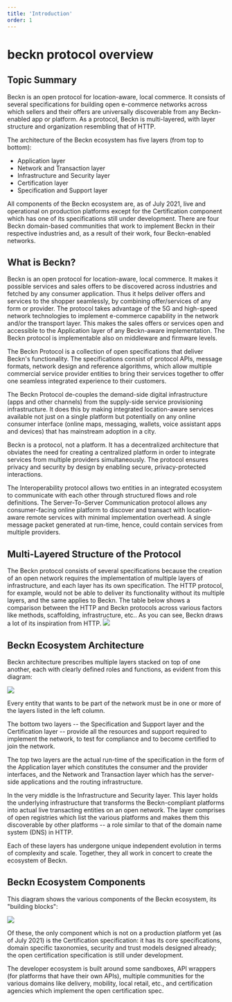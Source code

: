 ```yaml
---
title: 'Introduction'
order: 1
---
```


# beckn protocol overview

## Topic Summary

Beckn is an open protocol for location-aware, local commerce. It consists of
several specifications for building open e-commerce networks across which
sellers and their offers are universally discoverable from any Beckn-enabled app
or platform. As a protocol, Beckn is multi-layered, with layer structure and
organization resembling that of HTTP.

The architecture of the Beckn ecosystem has five layers (from top to bottom):

- Application layer
- Network and Transaction layer
- Infrastructure and Security layer
- Certification layer
- Specification and Support layer

All components of the Beckn ecosystem are, as of July 2021, live and operational
on production platforms except for the Certification component which has one of
its specifications still under development. There are four Beckn domain-based
communities that work to implement Beckn in their respective industries and, as
a result of their work, four Beckn-enabled networks.

## What is Beckn?

Beckn is an open protocol for location-aware, local commerce. It makes it
possible services and sales offers to be discovered across industries and
fetched by any consumer application. Thus it helps deliver offers and services
to the shopper seamlessly, by combining offer/services of any form or provider.
The protocol takes advantage of the 5G and high-speed network technologies to
implement e-commerce capability in the network and/or the transport layer. This
makes the sales offers or services open and accessible to the Application layer
of any Beckn-aware implementation. The Beckn protocol is implementable also on
middleware and firmware levels.

The Beckn Protocol is a collection of open specifications that deliver Beckn's
functionality. The specifications consist of protocol APIs, message formats,
network design and reference algorithms, which allow multiple commercial service
provider entities to bring their services together to offer one seamless
integrated experience to their customers.

The Beckn Protocol de-couples the demand-side digital infrastructure (apps and
other channels) from the supply-side service provisioning infrastructure. It
does this by making integrated location-aware services available not just on a
single platform but potentially on any online consumer interface (online maps,
messaging, wallets, voice assistant apps and devices) that has mainstream
adoption in a city.

Beckn is a protocol, not a platform. It has a decentralized architecture that
obviates the need for creating a centralized platform in order to integrate
services from multiple providers simultaneously. The protocol ensures privacy
and security by design by enabling secure, privacy-protected interactions.

The Interoperability protocol allows two entities in an integrated ecosystem to
communicate with each other through structured flows and role definitions. The
Server-To-Server Communication protocol allows any consumer-facing online
platform to discover and transact with location-aware remote services with
minimal implementation overhead. A single message packet generated at run-time,
hence, could contain services from multiple providers.

## Multi-Layered Structure of the Protocol

The Beckn protocol consists of several specifications because the creation of an
open network requires the implementation of multiple layers of infrastructure,
and each layer has its own specification. The HTTP protocol, for example, would
not be able to deliver its functionality without its multiple layers, and the
same applies to Beckn. The table below shows a comparison between the HTTP and
Beckn protocols across various factors like methods, scaffolding,
infrastructure, etc.. As you can see, Beckn draws a lot of its inspiration from
HTTP. ![](https://developers.becknprotocol.io/wp-content/uploads/2021/08/Multi-Layered-Structure-of-the-Protocol.jpg)

## Beckn Ecosystem Architecture

Beckn architecture prescribes multiple layers stacked on top of one another,
each with clearly defined roles and functions, as evident from this diagram:

![](https://developers.becknprotocol.io/wp-content/uploads/2021/08/Beckn-Ecosystem-Architecture.jpg)

Every entity that wants to be part of the network must be in one or more of the
layers listed in the left column.

The bottom two layers -- the Specification and Support layer and the
Certification layer -- provide all the resources and support required to
implement the network, to test for compliance and to become certified to join
the network.

The top two layers are the actual run-time of the specification in the form of
the Application layer which constitutes the consumer and the provider
interfaces, and the Network and Transaction layer which has the server-side
applications and the routing infrastructure.

In the very middle is the Infrastructure and Security layer. This layer holds
the underlying infrastructure that transforms the Beckn-compliant platforms into
actual live transacting entities on an open network. The layer comprises of open
registries which list the various platforms and makes them this discoverable by
other platforms -- a role similar to that of the domain name system (DNS) in
HTTP.

Each of these layers has undergone unique independent evolution in terms of
complexity and scale. Together, they all work in concert to create the ecosystem
of Beckn.

## Beckn Ecosystem Components

This diagram shows the various components of the Beckn ecosystem, its "building
blocks":

![](https://developers.becknprotocol.io/wp-content/uploads/2021/08/Beckn-Ecosystem-Components.jpg)

Of these, the only component which is not on a production platform yet (as of
July 2021) is the Certification specification: it has its core specifications,
domain specific taxonomies, security and trust models designed already; the open
certification specification is still under development.

The developer ecosystem is built around some sandboxes, API wrappers (for
platforms that have their own APIs), multiple communities for the various
domains like delivery, mobility, local retail, etc., and certification agencies
which implement the open certification spec.
